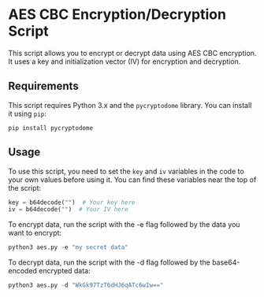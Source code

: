 # AES CBC Encryption/Decryption Script

This script allows you to encrypt or decrypt data using AES CBC encryption. It uses a key and initialization vector (IV) for encryption and decryption.

## Requirements

This script requires Python 3.x and the `pycryptodome` library. You can install it using `pip`:

```
pip install pycryptodome
```

## Usage

To use this script, you need to set the `key` and `iv` variables in the code to your own values before using it. 
You can find these variables near the top of the script:

```python
key = b64decode("")  # Your key here
iv = b64decode("")  # Your IV here
```

To encrypt data, run the script with the -e flag followed by the data you want to encrypt:

```python
python3 aes.py -e "my secret data"
```

To decrypt data, run the script with the -d flag followed by the base64-encoded encrypted data:

```python
python3 aes.py -d "WkGk97TzT6dHJ6qATc6wIw=="
```
